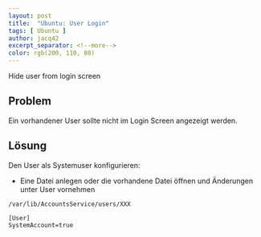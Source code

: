 ```yaml
---
layout: post
title:  "Ubuntu: User Login"
tags: [ Ubuntu ]
author: jacq42
excerpt_separator: <!--more-->
color: rgb(200, 110, 80)
---
```


Hide user from login screen

<!--more-->

## Problem

Ein vorhandener User sollte nicht im Login Screen angezeigt werden.

## Lösung

Den User als Systemuser konfigurieren:

* Eine Datei anlegen oder die vorhandene Datei öffnen und Änderungen unter User vornehmen

```
/var/lib/AccountsService/users/XXX

[User]
SystemAccount=true
```



